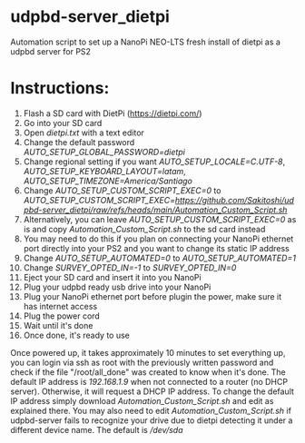# udpbd-server_dietpi
Automation script to set up a NanoPi NEO-LTS fresh install of dietpi as a udpbd server for PS2

# Instructions:
1. Flash a SD card with DietPi (https://dietpi.com/)
2. Go into your SD card
3. Open _dietpi.txt_ with a text editor
4. Change the default password _AUTO_SETUP_GLOBAL_PASSWORD=dietpi_
5. Change regional setting if you want _AUTO_SETUP_LOCALE=C.UTF-8_, _AUTO_SETUP_KEYBOARD_LAYOUT=latam_, _AUTO_SETUP_TIMEZONE=America/Santiago_
6. Change _AUTO_SETUP_CUSTOM_SCRIPT_EXEC=0_ to _AUTO_SETUP_CUSTOM_SCRIPT_EXEC=https://github.com/Sakitoshi/udpbd-server_dietpi/raw/refs/heads/main/Automation_Custom_Script.sh_
7. Alternatively, you can leave _AUTO_SETUP_CUSTOM_SCRIPT_EXEC=0_ as is and copy _Automation_Custom_Script.sh_ to the sd card instead
8. You may need to do this if you plan on connecting your NanoPi ethernet port directly into your PS2 and you want to change its static IP address
9. Change _AUTO_SETUP_AUTOMATED=0_ to _AUTO_SETUP_AUTOMATED=1_
10. Change _SURVEY_OPTED_IN=-1_ to _SURVEY_OPTED_IN=0_
11. Eject your SD card and insert it into you NanoPi
12. Plug your udpbd ready usb drive into your NanoPi
13. Plug your NanoPi ethernet port before plugin the power, make sure it has internet access
14. Plug the power cord
15. Wait until it's done
16. Once done, it's ready to use

Once powered up, it takes approximately 10 minutes to set everything up, you can login via ssh as root with the previously written password and check if the file "/root/all_done" was created to know when it's done.
The default IP address is _192.168.1.9_ when not connected to a router (no DHCP server). Otherwise, it will request a DHCP IP address.
To change the default IP address simply download _Automation_Custom_Script.sh_ and edit as explained there.
You may also need to edit _Automation_Custom_Script.sh_ if udpbd-server fails to recognize your drive due to dietpi detecting it under a different device name. The default is _/dev/sda_
